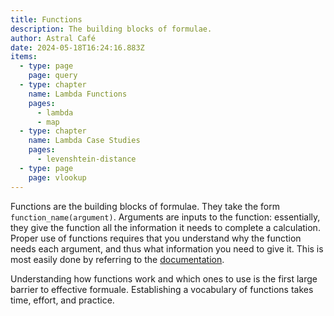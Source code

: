 ```yaml
---
title: Functions
description: The building blocks of formulae.
author: Astral Café
date: 2024-05-18T16:24:16.883Z
items:
  - type: page
    page: query
  - type: chapter
    name: Lambda Functions
    pages:
      - lambda
      - map
  - type: chapter
    name: Lambda Case Studies
    pages:
      - levenshtein-distance
  - type: page
    page: vlookup
---
```

Functions are the building blocks of formulae. They take the form `function_name(argument)`. Arguments are inputs to the function: essentially, they give the function all the information it needs to complete a calculation. Proper use of functions requires that you understand why the function needs each argument, and thus what information you need to give it. This is most easily done by referring to the [documentation](https://support.google.com/docs/table/25273?hl=en).

Understanding how functions work and which ones to use is the first large barrier to effective formuale. Establishing a vocabulary of functions takes time, effort, and practice.